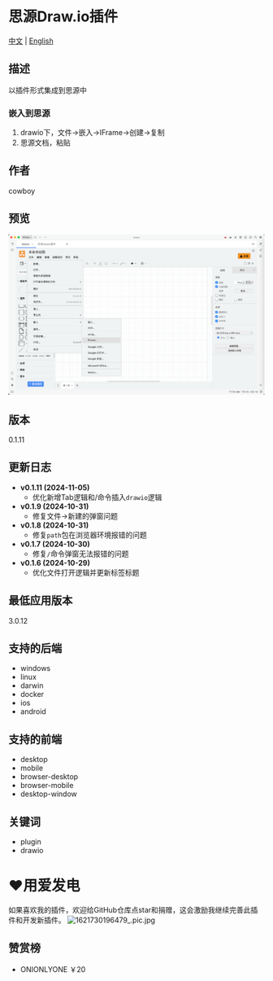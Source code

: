 
# 思源Draw.io插件

[中文](README_zh_CN.md) | [English](README.md)

## 描述
以插件形式集成到思源中

### 嵌入到思源

1. drawio下，文件->嵌入->IFrame->创建->复制
2. 思源文档，粘贴

## 作者
cowboy

## 预览
![预览](preview.png)

## 版本
0.1.11

## 更新日志
- **v0.1.11 (2024-11-05)**
  - 优化新增Tab逻辑和/命令插入`drawio`逻辑
- **v0.1.9 (2024-10-31)**
  - 修复文件->新建的弹窗问题
- **v0.1.8 (2024-10-31)**
  - 修复`path`包在浏览器环境报错的问题
- **v0.1.7 (2024-10-30)**
  - 修复`/`命令弹窗无法报错的问题
- **v0.1.6 (2024-10-29)**
  - 优化文件打开逻辑并更新标签标题

## 最低应用版本
3.0.12

## 支持的后端
- windows
- linux
- darwin
- docker
- ios
- android

## 支持的前端
- desktop
- mobile
- browser-desktop
- browser-mobile
- desktop-window

## 关键词
- plugin
- drawio

# ❤️用爱发电
如果喜欢我的插件，欢迎给GitHub仓库点star和捐赠，这会激励我继续完善此插件和开发新插件。
![1621730196479_.pic.jpg](https://img.picui.cn/free/2024/10/29/6720b2e1275cb.jpg)

## 赞赏榜

- ONIONLYONE ￥20